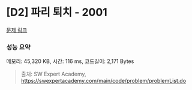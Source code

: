# [D2] 파리 퇴치 - 2001 

[문제 링크](https://swexpertacademy.com/main/code/problem/problemDetail.do?contestProbId=AV5PzOCKAigDFAUq) 

### 성능 요약

메모리: 45,320 KB, 시간: 116 ms, 코드길이: 2,171 Bytes



> 출처: SW Expert Academy, https://swexpertacademy.com/main/code/problem/problemList.do